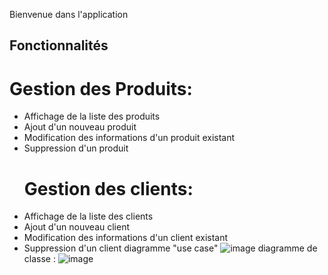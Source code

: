 
Bienvenue dans l'application

## Fonctionnalités
# Gestion des Produits:
- Affichage de la liste des produits
- Ajout d'un nouveau produit
- Modification des informations d'un produit existant
- Suppression d'un produit
  # Gestion des clients:
- Affichage de la liste des clients
- Ajout d'un nouveau client
- Modification des informations d'un client existant
- Suppression d'un client
diagramme "use case"
![image](https://github.com/kaioufatim/Order-Craft/assets/110690381/798c1f28-dca9-4e62-969e-5de7dc7b944d)
diagramme de classe :
![image](https://github.com/kaioufatim/Order-Craft/assets/110690381/fef673a3-1c03-4690-8b9d-2be2ae290f7a)
